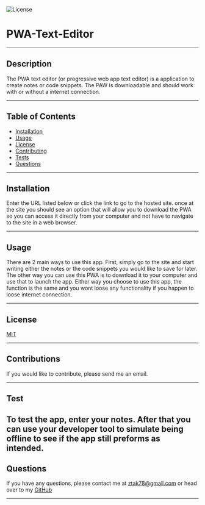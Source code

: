 
![License](https://img.shields.io/badge/License-MIT-blueviolet.svg)

# PWA-Text-Editor

---

## Description

The PWA text editor (or progressive web app text editor) is a application to create notes or code snippets. The PAW is downloadable and should work with or without a internet connection.

---

## Table of Contents

* [Installation](#installation) 
* [Usage](#usage) 
* [License](#license) 
* [Contributing](#contributions)
* [Tests](#test) 
* [Questions](#questions)

---

## Installation

Enter the URL listed below or click the link to go to the hosted site. once at the site you should see an option that will allow you to download the PWA so you can access it directly from your computer and not have to navigate to the site in a web browser. 

---

## Usage

There are 2 main ways to use this app. First, simply go to the site and start writing either the notes or the code snippets you would like to save for later. The other way you can use this PWA is to download it to your computer and use that to launch the app. Either way you choose to use this app, the function is the same and you wont loose any functionality if you happen to loose internet connection.

---

## License

[MIT](https://choosealicense.com/licenses/mit/)

---

## Contributions

If you would like to contribute, please send me an email.

---

## Test

To test the app, enter your notes. After that you can use your developer tool to simulate being offline to see if the app still preforms as intended.
---

## Questions

If you have any questions, please contact me at ztak78@gmail.com or head over to my <a href="https://github.com/Zach-Lewis11" target="_blank">GitHub</a>

---
